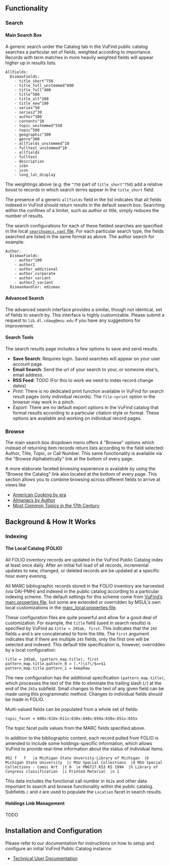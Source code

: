 ## Functionality

### Search

#### Main Search Box

A generic search under the Catalog tab in the VuFind public catalog searches a particular set of fields, weighted according to importance. Records with term matches in more heavily weighted fields will appear higher up in results lists. 

```
AllFields:
  DismaxFields:
    - title_short^750
    - title_full_unstemmed^600
    - title_full^400
    - title^500
    - title_alt^200
    - title_new^100
    - series^50
    - series2^30
    - author^300
    - contents^10
    - topic_unstemmed^550
    - topic^500
    - geographic^300
    - genre^300
    - allfields_unstemmed^10
    - fulltext_unstemmed^10
    - allfields
    - fulltext
    - description
    - isbn
    - issn
    - long_lat_display
```
The weightings above (e.g. the `^750` part of `title_short^750`) add a relative boost to records in which search terms appear in the `title_short` field. 

The presence of a generic `allfields` field in the list indicates that all fields indexed in VuFind should return results in the default search box. Searching within the confines of a limiter, such as author or title, simply reduces the number of results.

The search configurations for each of these fielded searches are specified in the local [`searchspecs.yaml` file](https://gitlab.msu.edu/msu-libraries/devops/catalog/-/blob/main/vufind/local/config/vufind/searchspecs.yaml). For each particular search type, the fields searched are listed in the same format as above. The author search for example:

```
Author:
  DismaxFields:
    - author^100
    - author2
    - author_additional
    - author_corporate
    - author_variant
    - author2_variant
  DismaxHandler: edismax
```

#### Advanced Search

The advanced search interface provides a similar, though not identical, set of fields to search by. This interface is highly customizable. Please submit a request to `lib.dl.cdawg@msu.edu` if you have any suggestions for improvement.

#### Search Tools

The search results page includes a few options to save and send results.

* **Save Search**: Requires login. Saved searches will appear on your user account page.
* **Email Search**: Send the url of your search to your, or someone else's, email address.
* **RSS Feed**: TODO (For this to work we need to index record change dates)
* *Print*: There is no dedicated print function available in VuFind for search result pages (only individual records). The `file->print` option in the browser may work in a pinch.
* *Export*: There are no default export options in the VuFind catalog that format results according to a particular citation style or format. These options are available and working on individual record pages.

### Browse

The main search box dropdown menu offers 4 "Browse" options which instead of returning item records return lists according to the field selected: Author, Title, Topic, or Call Number. This same functionality is available via the "Browse Alphabetically" link at the bottom of every page.

A more elaborate faceted browsing experience is available by using the "Browse the Catalog" link also located at the bottom of every page. This section allows you to combine browsing across different fields to arrive at views like
* [American Cooking by era](https://catalog-beta.lib.msu.edu/vufind/Browse/Era?findby=topic&category=&query=%22Cooking%2C+American%22&query_field=topic_facet&facet_field=era_facet)
* [Almanacs by Author](https://catalog-beta.lib.msu.edu/vufind/Browse/Author?findby=genre&category=&query=%22Almanacs%22&query_field=genre_facet&facet_field=author_facet)
* [Most Common Topics in the 17th Century](https://catalog-beta.lib.msu.edu/vufind/Browse/Topic?findby=era&category=&query=%2217th+century%22&query_field=era_facet&facet_field=topic_facet)
 

## Background & How It Works

### Indexing

#### The Local Catalog (FOLIO)

All FOLIO inventory records are updated in the VuFind Public Catalog index at least once daily. After an initial full load of all records, incremental updates to new, changed, or deleted records are be updated at a specific hour every evening. 

All MARC bibliographic records stored in the FOLIO inventory are harvested (via OAI-PMH) and indexed in the public catalog according to a particular indexing scheme. The default settings for this scheme come from [VuFind’s marc.properties file](https://github.com/vufind-org/vufind/blob/release-8.1/import/marc.properties), but some are extended or overridden by MSUL’s own local customizations in the [marc_local.properties file](https://gitlab.msu.edu/msu-libraries/devops/catalog/-/blob/main/vufind/local/import/marc_local.properties). 

These configuration files are quite powerful and allow for a good deal of customization. For example, the `title` field (used in search results) is specified by VuFind as `title = 245ab, first`. This indicates that the `245` fields `a` and `b` are concatenated to form the title. The `first` argument indicates that if there are multiple `245` fields, only the first one will be selected and indexed. This default title specification is, however, overridden by a local configuration:

```
title = 245ab, (pattern_map.title), first
pattern_map.title.pattern_0 = (.*)\s?\/$=>$1
pattern_map.title.pattern_1 = keepRaw
```

The new configuration has the additional specification `(pattern_map.title)`, which processes the text of the title to eliminate the trailing slash (`/`) at the end of the `245a` subfield. Small changes to the text of any given field can be made using this programmatic method. Changes to individual fields should be made in FOLIO.

Multi-valued fields can be populated from a whole set of fields:
```
topic_facet = 600x:610x:611x:630x:648x:650a:650x:651x:655x
```
The topic facet pulls values from the MARC fields specified above. 

In addition to the bibliographic content, each record pulled from FOLIO is amended to include some holdings-specific information, which allows VuFind to provide real-time information about the status of individual items.  
```
952 f   f   |a Michigan State Unversity-Library of Michigan  |b Michigan State University  |c MSU Special Collections  |d MSU Special Collections - Comic Art  |t 0  |e PN6727.K53 K5 1994  |h Library of Congress classification  |i Printed Material  |n 1 
```
This data includes the functional call number in `952e` and other data important to search and browse functionality within the public catalog. Subfields `c` and `d` are used to populate the `Location` facet in search results.


#### Holdings Link Management

TODO



## Installation and Configuration

Please refer to our documentation for instructions on how to setup and configure an initial
VuFind Public Catalog instance:

* [Technical User Documentation](https://msu-libraries.github.io/catalog/)
